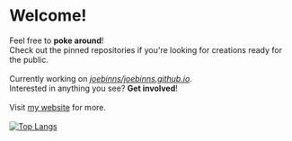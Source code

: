 # Welcome!
Feel free to **poke around**!<br/>
Check out the pinned repositories if you're looking for creations ready for the public.<br/>
<br/>
Currently working on [*joebinns/joebinns.github.io*](https://github.com/joebinns/joebinns.github.io).<br/>
Interested in anything you see? **Get involved**!<br/>
<br/>
Visit [my website](https://joebinns.com/) for more.<br/>
<br/>
[![Top Langs](https://github-readme-stats.vercel.app/api/top-langs/?username=joebinns&langs_count=8&layout=compact)](https://github.com/anuraghazra/github-readme-stats)
